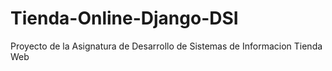 # Tienda-Online-Django-DSI
Proyecto de la Asignatura de Desarrollo de Sistemas de Informacion Tienda Web
